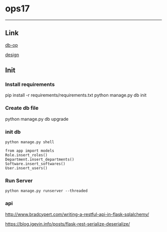 # ops17

------

## Link
[db-op](/docs/db.md)

[design](/docs/design.md)

## Init
### Install requirements
pip install -r requirements/requirements.txt
python manage.py db init

### Create db file
python manage.py db upgrade

### init db
```shell
python manage.py shell   

from app import models
Role.insert_roles()
Department.insert_departments()
Software.insert_softwares()
User.insert_users()
```

### Run Server
```shell
python manage.py runserver --threaded
```


### api
http://www.bradcypert.com/writing-a-restful-api-in-flask-sqlalchemy/

https://blog.igevin.info/posts/flask-rest-serialize-deserialize/